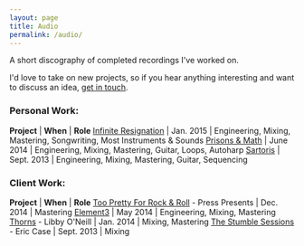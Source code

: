 ```yaml
---
layout: page
title: Audio
permalink: /audio/
---
```

A short discography of completed recordings I've worked on.

I'd love to take on new projects, so if you hear anything interesting and want to discuss an idea, [get in touch](mailto:tayloraburgess@gmail.com).

### Personal Work:

**Project** | **When** | **Role**
[Infinite Resignation](http://presssounds.bandcamp.com/album/press-presents-infinite-resignation) | Jan. 2015 | Engineering, Mixing, Mastering, Songwriting, Most Instruments & Sounds
[Prisons & Math](http://presssounds.bandcamp.com/album/prisons-math) | June 2014 | Engineering, Mixing, Mastering, Guitar, Loops, Autoharp
[Sartoris](http://presssounds.bandcamp.com/album/sartoris) | Sept. 2013 | Engineering, Mixing, Mastering, Guitar, Sequencing

### Client Work:

**Project** | **When** | **Role**
[Too Pretty For Rock & Roll](http://presssounds.bandcamp.com/album/press-presents-too-pretty-for-rock-roll) - Press Presents | Dec. 2014 | Mastering
[Element3](http://element3.org/music/) | May 2014 | Engineering, Mixing, Mastering
[Thorns](https://libbyoneill.bandcamp.com/album/thorns) - Libby O'Neill | Jan. 2014 | Mixing, Mastering
[The Stumble Sessions](https://ericcase.bandcamp.com/album/the-stumble-sessions) - Eric Case | Sept. 2013 | Mixing
